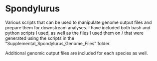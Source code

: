 # Spondylurus

Various scripts that can be used to manipulate genome output files and prepare them for downstream analyses.
I have included both bash and python scripts I used, as well as the files I used them on / that were generated using the scripts in the "Supplemental_Spondylurus_Genome_Files" folder.

Additional genomic output files are included for each species as well.


